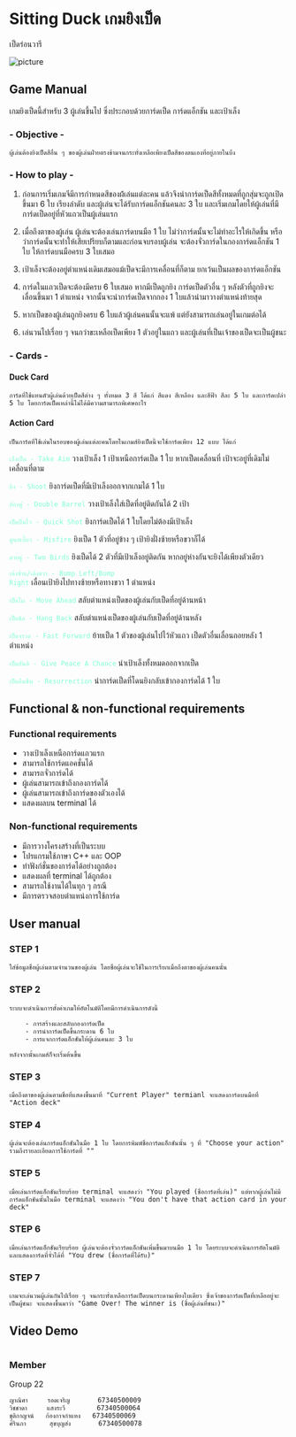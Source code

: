 # Sitting Duck เกมยิงเป็ด
เป็ดร่อนวารี 

![picture](https://mercular.s3.ap-southeast-1.amazonaws.com/images/products/2022/02/sitting-duck-board-game-02.jpg)

## Game Manual
เกมยิงเป็ดนี้สำหรับ 3 ผู้เล่นขึ้นไป ซึ่งประกอบด้วยการ์ดเป็ด การ์ดแอ็กชัน และเป้าเล็ง

### - Objective -
```
ผู้เล่นต้องยิงเป็ดสีอื่น ๆ ของผู้เล่นฝ่ายตรงข้ามจนกระทั่งเหลือเพียงเป็ดสีของตนเองที่อยู่ภายในบึง
```

### - How to play -

1) ก่อนการเริ่มเกมจีมีการกำหนดสีของผ้้เล่นแต่ละคน แล้วจึงนำการ์ดเป็ดสีทั้งหมดที่ถูกสุ่มจะถูกเปิดขึ้นมา 6 ใบ เรียงลำดับ และผู้เล่นจะได้รับการ์ดแอ็กชันคนละ 3 ใบ และเริ่มเกมโดยให้ผู้เล่นที่มีการ์ดเป็ดอยู่ที่หัวแถวเป็นผู้เล่นแรก

2) เมื่อถึงตาของผู้เล่น ผู้เล่นจะต้องเล่นการ์ดบนมือ 1 ใบ ไม่ว่าการ์ดนั้นจะไม่ทำอะไรให้เกิดขึ้น หรือว่าการ์ดนั้นจะทำให้เสียเปรียบก็ตามและก่อนจบรอบผู้เล่น จะต้องจั่วการ์ดในกองการ์ดแอ็กชัน 1 ใบ ให้การ์ดบนมือครบ 3 ใบเสมอ

3) เป้าเล็งจะต้องอยู่ตำแหน่งเดิมเสมอแม้เป็ดจะมีการเคลื่อนที่ก็ตาม ยกเว้นเป็นผลของการ์ดแอ็กชัน

4) การ์ดในแถวเป็ดจะต้องมีครบ 6 ใบเสมอ หากมีเป็ดถูกยิง การ์ดเป็ดตัวอื่น ๆ หลังตัวที่ถูกยิงจะเลื่อนขึ้นมา 1 ตำแหน่ง จากนั้นจะนำการ์ดเป็ดจากกอง 1 ใบแล้วนำมาวางตำแหน่งท้ายสุด

5) หากเป็ดของผู้เล่นถูกยิงครบ 6 ใบแล้วผู้เล่นคนนั้นจะแพ้ แต่ยังสามารถเล่นอยู่ในเกมต่อได้

6) เล่นวนไปเรื่อย ๆ จนกว่าขะเหลือเป็ดเพียง 1 ตัวอยู่ในแถว และผู้เล่นที่เป็นเจ้าของเป็ดจะเป็นผู้ชนะ


### - Cards -
#### Duck Card
```
การ์ดที่ใช้แทนตัวผู้เล่นด้วยเป็ดสีต่าง ๆ ทั้งหมด 3 สี ได้แก่ สีแดง สีเหลือง และสีฟ้า สีละ 5 ใบ และการ์ดเปล่า 5 ใบ โดยการ์ดเป็ดเหล่านี้ไม่ได้มีความสามารถพิเศษอะไร 
```

#### Action Card
```
เป็นการ์ดที่ใช้เล่นในรอบของผู้เล่นแต่ละคนโดยในเกมส์ยิงเป็ดนี้จะใช้การ์ดเพียง 12 แบบ ได้แก่
```
<code style="color : aquamarine">เล็งเป็ด - Take Aim</code> 
วางเป้าเล็ง 1 เป้าเหนือการ์ดเป็ด 1 ใบ หากเป็ดเคลื่อนที่ เป้าจะอยู่ที่เดิมไม่เคลื่อนที่ตาม 

<code style="color : aquamarine">ยิง - Shoot</code> 
ยิงการ์ดเป็ดที่มีเป้าเล็งออกจากเกมได้ 1 ใบ

<code style="color : aquamarine">ส่องคู่  - Double Barrel</code> 
วางเป้าเล็งใส่เป็ดที่อยู่ติดกันได้ 2 เป้า

<code style="color : aquamarine">เป็ดปืนไว - Quick Shot</code> 
ยิงการ์ดเป็ดได้ 1 ใบโดยไม่ต้องมีเป้าเล็ง

<code style="color : aquamarine">ศูนย์เบี้ยว - Misfire</code> 
ยิงเป็ด 1 ตัวที่อยู่ข้าง ๆ เป้ายิงฝั่งซ้ายหรือขวาก็ได้

<code style="color : aquamarine">ตายคู่ - Two Birds</code> 
ยิงเป็ดได้ 2 ตัวที่มีเป้าเล็งอยู่ติดกัน หากอยู่ห่างกันจะยิงได้เพียงตัวเดียว

<code style="color : aquamarine">เด้งซ้าย/เด้งขวา - Bump Left/Bump Right</code> 
เลื่อนเป้ายิงไปทางซ้ายหรือทางขวา 1 ตำแหน่ง

<code style="color : aquamarine">เป็ดโผ - Move Ahead</code> 
สลับตำแหน่งเป็ดของผู้เล่นกับเป็ดที่อยู่ด้านหน้า

<code style="color : aquamarine">เป็ดชิล - Hang Back</code> 
สลับตำแหน่งเป็ดของผู้เล่นกับเป็ดที่อยู่ด้านหลัง

<code style="color : aquamarine">เป็ดจรวด - Fast Forward</code> 
ย้ายเป็ด 1 ตัวของผู้เล่นไปไว้หัวแถว เป็ดตัวอื่นเลื่อนถอยหลัง 1 ตำแหน่ง

<code style="color : aquamarine">เป็ดสันติ - Give Peace A Chance</code> 
นำเป้าเล็งทั้งหมดออกจากเป็ด

<code style="color : aquamarine">เป็ดคืนชีพ - Resurrection</code> 
นำการ์ดเป็ดที่โดนยิงกลับเข้ากองการ์ดได้ 1 ใบ



## Functional & non-functional requirements

### Functional requirements

- วางเป้าเล็งเหนือการ์ดแถวแรก
- สามารถใช้การ์ดแอคชั่นได้
- สามารถจั่วการ์ดได้
- ผู้เล่นสามารถเข้าถึงกองการ์ดได้
- ผู้เล่นสามารถเข้าถึงการ์ดของตัวเองได้
- แสดงผลบน terminal ได้


### Non-functional requirements
- มีการวางโครงสร้างที่เป็นระบบ
- โปรแกรมใช้ภาษา C++ และ OOP
- ทำฟังก์ชั่นของการ์ดได้อย่างถูกต้อง
- แสดงผลที่ terminal ได้ถูกต้อง
- สามารถใช้งานได้ในทุก ๆ กรณี
- มีการตรวจสอบตำแหน่งการใช้การ์ด


## User manual

### STEP 1
<!-- ![step1](insert link) -->
```
ใส่ข้อมูลชื่อผู้เล่นตามจำนวนของผู้เล่น โดยชื่อผู้เล่นจะใช้ในการเรียกเมื่อถึงตาของผู้เล่นคนนั้น
```
### STEP 2
<!-- ![step2](insert link) -->
```
ระบบจะดำเนินการตั้งค่าเกมให้อัตโนมัติโดยมีการดำเนินการดังนี้ 

    - การสร้างและสลับกองการ์ดเป็ด
    - การนำการ์ดเป็ดขึ้นกระดาน 6 ใบ
    - การแจกการ์ดแอ็กชันให้ผู้เล่นคนละ 3 ใบ

หลังจากนั้นเกมส์ก็จะเริ่มต้นขึ้น
```
### STEP 3
<!-- ![step3](insert link) -->
```
เมื่อถึงตาของผู้เล่นตามชื่อที่แสดงขึ้นมาที่ "Current Player" termianl จะแสดงการ์ดบนมือที่ "Action deck" 
```
### STEP 4
<!-- ![step4](insert link) -->
```
ผู้เล่นจะต้องเล่นการ์ดแอ็กชันในมือ 1 ใบ โดยการพิมพ์ชื่อการ์ดแอ็กชันนั้น ๆ ที่ "Choose your action" รวมถึงรายละเอียดการใช้การ์ดที่ ""
```
### STEP 5
<!-- ![step5](insert link) -->
```
เมื่อเล่นการ์ดแอ็กชันเรียบร้อย terminal จะแสดงว่า "You played (ชื่อการ์ดที่เล่น)" แต่หากผู้เล่นไม่มีการ์ดแอ็กชันนั้นในมือ terminal จะแสดงว่า "You don't have that action card in your deck"
```
### STEP 6
<!-- ![step6](insert link) -->
```
เมื่อเล่นการ์ดแอ็กชันเรียบร้อย ผู้เล่นจะต้องจั่วการ์ดแอ็กชันเพิ่มขึ้นมาบนมือ 1 ใบ โดยระบบจะดำเนินการอัตโนมัติและแสดงการ์ดที่จั่วได้ที่ "You drew (ชื่อการ์ดที่ได้รับ)"
```
### STEP 7
<!-- ![step7](insert link) -->
```
เกมจะเล่นวนผู้เล่นกันไปเรื่อย ๆ จนกระทั่งเหลือการ์ดเป็ดบนกระดานเพียงใบเดียว ซึ่งเจ้าของการ์ดเป็ดที่เหลืออยู่จะเป็นผู้ชนะ จะแสดงขึ้นมาว่า "Game Over! The winner is (ชื่อผู้เล่นที่ชนะ)"
```

## Video Demo
<!-- [![Click here !](insertpic)](insertlink) -->

#
### Member
Group 22
``` 
ญาณิศา     รอดเจริญ       67340500009
วิชชาดา     แสงระวี        67340500064
ชุติกาญจน์   ก้องกาจกำแหง   67340500069
ศิรินภา      สุขบุญส่ง       67340500078
```